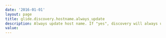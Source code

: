 ```yaml
---
date: '2016-01-01'
layout: page
title: glide.discovery.hostname.always_update
description: Always update host name. If "yes", discovery will always update the host name with the most recently discovered value contingent upon the source being trusted. Note that this may result in hand-entered values being overwritten. 
value:  
---
```

